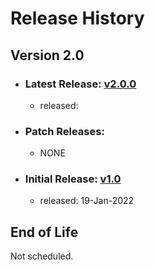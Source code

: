 # Release History

## Version 2.0
* ### Latest Release: [v2.0.0](https://github.com/openebs/mayastor/releases/tag/v2.0.0)
  * released: 
* ### Patch Releases:
  * NONE
* ### Initial Release: [v1.0](https://github.com/openebs/mayastor/releases/tag/v1.0.0)
  * released: 19-Jan-2022

## End of Life
Not scheduled.
